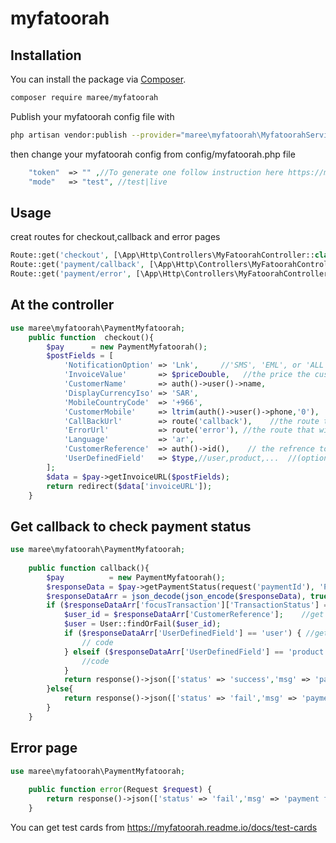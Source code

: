 # myfatoorah
## Installation

You can install the package via [Composer](https://getcomposer.org).

```bash
composer require maree/myfatoorah
```
Publish your myfatoorah config file with

```bash
php artisan vendor:publish --provider="maree\myfatoorah\MyfatoorahServiceProvider" --tag="myfatoorah"
```
then change your myfatoorah config from config/myfatoorah.php file
```php
    "token"  => "" ,//To generate one follow instruction here https://myfatoorah.readme.io/docs/live-token.
    "mode"   => "test", //test|live
```
## Usage

creat routes for checkout,callback and error pages
```php
Route::get('checkout', [\App\Http\Controllers\MyFatoorahController::class, 'checkout']);
Route::get('payment/callback', [\App\Http\Controllers\MyFatoorahController::class, 'callback']);
Route::get('payment/error', [\App\Http\Controllers\MyFatoorahController::class, 'error']);

```

## At the controller

```php
use maree\myfatoorah\PaymentMyfatoorah;
    public function  checkout(){
        $pay      = new PaymentMyfatoorah();
        $postFields = [
            'NotificationOption' => 'Lnk',     //'SMS', 'EML', or 'ALL'
            'InvoiceValue'       => $priceDouble,   //the price the customer will pay
            'CustomerName'       => auth()->user()->name, 
            'DisplayCurrencyIso' => 'SAR',
            'MobileCountryCode'  => '+966',
            'CustomerMobile'     => ltrim(auth()->user()->phone,'0'),
            'CallBackUrl'        => route('callback'),    //the route that will be redirected to in the success
            'ErrorUrl'           => route('error'), //the route that will be redirected to in the fail
            'Language'           => 'ar',
            'CustomerReference'  => auth()->id(),    // the refrence to the customer and wil be returned in the respone of the success
            'UserDefinedField'   => $type,//user,product,...  //(optional) extra key and wil be returned in the respone of the succes
        ];
        $data = $pay->getInvoiceURL($postFields);
        return redirect($data['invoiceURL']);
    }

```

## Get callback to check payment status


```php
use maree\myfatoorah\PaymentMyfatoorah;
   
    public function callback(){
        $pay          = new PaymentMyfatoorah();
        $responseData = $pay->getPaymentStatus(request('paymentId'), 'PaymentId');
        $responseDataArr = json_decode(json_encode($responseData), true);
        if ($responseDataArr['focusTransaction']['TransactionStatus'] == 'Succss') { //check if the transaction is the success
            $user_id = $responseDataArr['CustomerReference'];    //get the cutomer refrence
            $user = User::findOrFail($user_id);
            if ($responseDataArr['UserDefinedField'] == 'user') { //get the extra key
                // code
            } elseif ($responseDataArr['UserDefinedField'] == 'product') {
                //code
            }
            return response()->json(['status' => 'success','msg' => 'payment success']);
        }else{
   	    	return response()->json(['status' => 'fail','msg' => 'payment fail']);
        }
    }


```

## Error page


```php
use maree\myfatoorah\PaymentMyfatoorah;
   
    public function error(Request $request) {
   	    return response()->json(['status' => 'fail','msg' => 'payment fail']);
    }

```

You can get test cards from https://myfatoorah.readme.io/docs/test-cards









